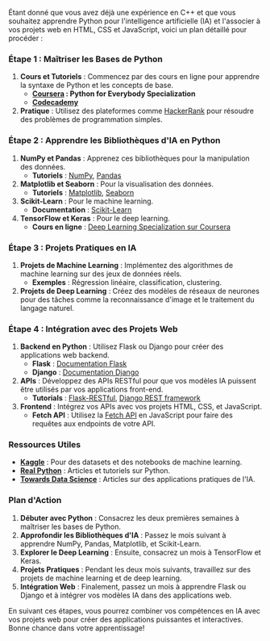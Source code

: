 Étant donné que vous avez déjà une expérience en C++ et que vous souhaitez apprendre Python pour l'intelligence artificielle (IA) et l'associer à vos projets web en HTML, CSS et JavaScript, voici un plan détaillé pour procéder :

### Étape 1 : Maîtriser les Bases de Python
1. **Cours et Tutoriels** : Commencez par des cours en ligne pour apprendre la syntaxe de Python et les concepts de base.
   - **[Coursera](https://www.coursera.org/specializations/python) : Python for Everybody Specialization**
   - **[Codecademy](https://www.codecademy.com/learn/learn-python-3)**
2. **Pratique** : Utilisez des plateformes comme [HackerRank](https://www.hackerrank.com/domains/tutorials/10-days-of-python) pour résoudre des problèmes de programmation simples.

### Étape 2 : Apprendre les Bibliothèques d'IA en Python
1. **NumPy et Pandas** : Apprenez ces bibliothèques pour la manipulation des données.
   - **Tutoriels** : [NumPy](https://numpy.org/learn/), [Pandas](https://pandas.pydata.org/docs/getting_started/index.html)
2. **Matplotlib et Seaborn** : Pour la visualisation des données.
   - **Tutoriels** : [Matplotlib](https://matplotlib.org/stable/tutorials/index.html), [Seaborn](https://seaborn.pydata.org/tutorial.html)
3. **Scikit-Learn** : Pour le machine learning.
   - **Documentation** : [Scikit-Learn](https://scikit-learn.org/stable/user_guide.html)
4. **TensorFlow et Keras** : Pour le deep learning.
   - **Cours en ligne** : [Deep Learning Specialization sur Coursera](https://www.coursera.org/specializations/deep-learning)

### Étape 3 : Projets Pratiques en IA
1. **Projets de Machine Learning** : Implémentez des algorithmes de machine learning sur des jeux de données réels.
   - **Exemples** : Régression linéaire, classification, clustering.
2. **Projets de Deep Learning** : Créez des modèles de réseaux de neurones pour des tâches comme la reconnaissance d'image et le traitement du langage naturel.

### Étape 4 : Intégration avec des Projets Web
1. **Backend en Python** : Utilisez Flask ou Django pour créer des applications web backend.
   - **Flask** : [Documentation Flask](https://flask.palletsprojects.com/)
   - **Django** : [Documentation Django](https://docs.djangoproject.com/en/stable/)
2. **APIs** : Développez des APIs RESTful pour que vos modèles IA puissent être utilisés par vos applications front-end.
   - **Tutorials** : [Flask-RESTful](https://flask-restful.readthedocs.io/), [Django REST framework](https://www.django-rest-framework.org/)
3. **Frontend** : Intégrez vos APIs avec vos projets HTML, CSS, et JavaScript.
   - **Fetch API** : Utilisez la [Fetch API](https://developer.mozilla.org/en-US/docs/Web/API/Fetch_API) en JavaScript pour faire des requêtes aux endpoints de votre API.

### Ressources Utiles
- **[Kaggle](https://www.kaggle.com/)** : Pour des datasets et des notebooks de machine learning.
- **[Real Python](https://realpython.com/)** : Articles et tutoriels sur Python.
- **[Towards Data Science](https://towardsdatascience.com/)** : Articles sur des applications pratiques de l'IA.

### Plan d'Action
1. **Débuter avec Python** : Consacrez les deux premières semaines à maîtriser les bases de Python.
2. **Approfondir les Bibliothèques d'IA** : Passez le mois suivant à apprendre NumPy, Pandas, Matplotlib, et Scikit-Learn.
3. **Explorer le Deep Learning** : Ensuite, consacrez un mois à TensorFlow et Keras.
4. **Projets Pratiques** : Pendant les deux mois suivants, travaillez sur des projets de machine learning et de deep learning.
5. **Intégration Web** : Finalement, passez un mois à apprendre Flask ou Django et à intégrer vos modèles IA dans des applications web.

En suivant ces étapes, vous pourrez combiner vos compétences en IA avec vos projets web pour créer des applications puissantes et interactives. Bonne chance dans votre apprentissage!